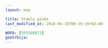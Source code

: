 ```yaml
---
layout: map

title: Stablo ginka
last_modified_at: 2018-05-18T00:19:16+02:00

WDPA: [555588972]
geoSrbija:
---
```

